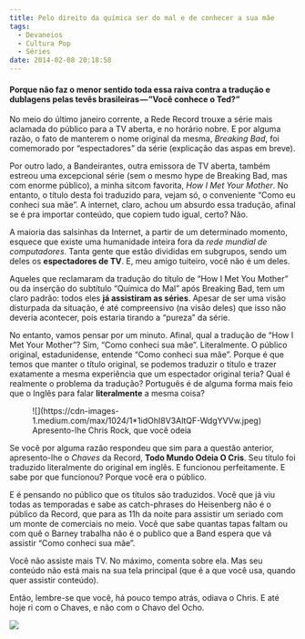 ```yaml
---
title: Pelo direito da química ser do mal e de conhecer a sua mãe
tags:
  - Devaneios
  - Cultura Pop
  - Séries
date: 2014-02-08 20:18:58
---
```


#### Porque não faz o menor sentido toda essa raiva contra a tradução e dublagens pelas tevês brasileiras — &#8221;Você conhece o Ted?&#8221;

No meio do último janeiro corrente, a Rede Record trouxe a série mais aclamada do público para a TV aberta, e no horário nobre. E por alguma razão, o fato de manterem o nome original da mesma, _Breaking Bad_, foi comemorado por &#8220;espectadores&#8221; da série (explicação das aspas em breve).

Por outro lado, a Bandeirantes, outra emissora de TV aberta, também estreou uma excepcional série (sem o mesmo hype de Breaking Bad, mas com enorme público), a minha sitcom favorita, _How I Met Your Mother_. No entanto, o título desta foi traduzido para, vejam só, o conveniente &#8220;Como eu conheci sua mãe&#8221;. A internet, claro, achou um absurdo essa tradução, afinal se é pra importar conteúdo, que copiem tudo igual, certo? Não.

A maioria das salsinhas da Internet, a partir de um determinado momento, esquece que existe uma humanidade inteira fora da _rede mundial de computadores_. Tanta gente que estão divididas em subgrupos, sendo um deles os **espectadores de TV**. E, meu amigo tuiteiro, você não é um deles.

Aqueles que reclamaram da tradução do título de &#8220;How I Met You Mother&#8221; ou da inserção do subtítulo &#8220;Química do Mal&#8221; após Breaking Bad, tem um claro padrão: todos eles **já assistiram as séries**. Apesar de ser uma visão disturpada da situação, é até compreensivo (na visão deles) que isso não deveria acontecer, pois estaria tirando a &#8220;pureza&#8221; da série.

No entanto, vamos pensar por um minuto. Afinal, qual a tradução de &#8220;How I Met Your Mother&#8221;? Sim, &#8220;Como conheci sua mãe&#8221;. Literalmente. O público original, estadunidense, entende &#8220;Como conheci sua mãe&#8221;. Porque é que temos que manter o título original, se podemos traduzir o título e trazer exatamente a mesma experiência que um espectador original teria? Qual é realmente o problema da tradução? Português é de alguma forma mais feio que o Inglês para falar **literalmente** a mesma coisa?

<figure>![](https://cdn-images-1.medium.com/max/1024/1*1idOhI8V3AltQF-WdgYVVw.jpeg)<figcaption>Apresento-lhe Chris Rock, que você odeia</figcaption></figure>

Se você por alguma razão respondeu que sim para a questão anterior, apresento-lhe o _Chaves_ da Record, **Todo Mundo Odeia O Cris**. Seu título foi traduzido literalmente do original em inglês. E funcionou perfeitamente. E sabe por que funcionou? Porque você era o público.

E é pensando no público que os títulos são traduzidos. Você que já viu todas as temporadas e sabe as catch-phrases do Heisenberg não é o público da Record, que para as 11h da noite para assistir um seriado com um monte de comerciais no meio. Você que sabe quantas tapas faltam ou com quê o Barney trabalha não é o publico que a Band espera que vá assistir &#8220;Como conheci sua mãe&#8221;.

Você não assiste mais TV. No máximo, comenta sobre ela. Mas seu conteúdo não está mais na sua tela principal (que é a que você usa, quando quer assistir conteúdo).

Então, lembre-se que você, há pouco tempo atrás, odiava o Chris. E até hoje ri com o Chaves, e não com o Chavo del Ocho.

![](https://medium.com/_/stat?event=post.clientViewed&amp;referrerSource=full_rss&amp;postId=671419853b83)